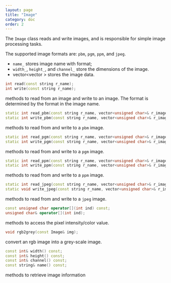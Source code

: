 ```yaml
---
layout: page
title: "Image"
category: doc
order: 2
---
```


The `Image` class reads and write images, and is responsible for simple image processing tasks.

The supported image formats are: `pbm`, `pgm`, `ppm`, and `jpeg`.

* `name_` stores image name with format;
* `width_`, `height_`, and `channel_` store the dimensions of the image.
* vector<vector<unsigned char> > stores the image data.

```cpp
int read(const string r_name);
int write(const string r_name);
```
methods to read from an image and write to an image. The format is determined by the format in the image name.

```cpp
static int read_pbm(const string r_name, vector<unsigned char>& r_image, int &r_width, int &r_height);
static int write_pbm(const string r_name, vector<unsigned char>& r_image, int &r_width, int &r_height);
```
methods to read from and write to a `pbm` image.

```cpp
static int read_pgm(const string r_name, vector<unsigned char>& r_image, int& r_width, int& r_height);
static int write_pgm(const string r_name, vector<unsigned char>& r_image, int& r_width, int& r_height);
```
methods to read from and write to a `pgm` image.

```cpp
static int read_ppm(const string r_name, vector<unsigned char>& r_image, int& r_width, int& r_height, int& r_channel);
static int write_ppm(const string r_name, vector<unsigned char>& r_image, int& r_width, int& r_height, int& r_channel);
```
methods to read from and write to a `ppm` image.

```cpp
static int read_jpeg(const string r_name, vector<unsigned char>& r_image, int& r_width, int& r_height, int& r_channel);
static void write_jpeg(const string r_name, vector<unsigned char>& r_image, int& r_width, int& r_height, int& r_channel, const int flip = 0);
```
methods to read from and write to a `jpeg` image.

```cpp
const unsigned char operator[](int ind) const;
unsigned char& operator[](int ind);
```
methods to access the pixel intensity/color value.

```cpp
void rgb2grey(const Image& img);
```
convert an rgb image into a grey-scale image.

```cpp
const int& width() const;
const int& height() const;
const int& channel() const;
const string& name() const;
```
methods to retrieve image information
